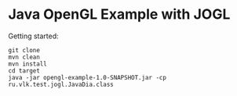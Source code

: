 # Java OpenGL Example with JOGL

Getting started:
```
git clone
mvn clean
mvn install
cd target
java -jar opengl-example-1.0-SNAPSHOT.jar -cp ru.vlk.test.jogl.JavaDia.class
```
